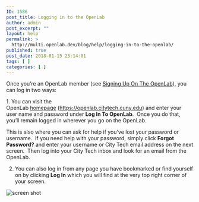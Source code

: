 ```yaml
---
ID: 1586
post_title: Logging in to the OpenLab
author: admin
post_excerpt: ""
layout: help
permalink: >
  http://multi.openlab.dev/blog/help/logging-in-to-the-openlab/
published: true
post_date: 2018-01-15 23:14:01
tags: [ ]
categories: [ ]
---
```

Once you’re an OpenLab member (see <a href="https://multi.openlab.dev/blog/help/signing-up-on-the-openlab/ ‎">Signing Up On The OpenLab</a>), you can log in two ways:

<strong>
</strong>1. You can visit the OpenLab <a href="https://multi.openlab.dev/">homepage</a> (<a href="https://multi.openlab.dev">https://openlab.citytech.cuny.edu</a>) and enter your user name and password under <strong>Log In To OpenLab</strong>.  Once you do that, you’ll remain logged in wherever you go on the OpenLab.

This is also where you can ask for help if you’ve lost your password or username.  If you need help with your password, simply click <strong>Forgot Password?</strong> and enter your username or City Tech email address on the next screen.  Then log into your City Tech inbox and look for an email from the OpenLab.

2. You can also log in from any page you have bookmarked or find yourself on by clicking <strong>Log In</strong> which you will find at the very top right corner of your screen.

<img class="alignnone wp-image-36133 size-full" src="https://openlab.citytech.cuny.edu/wp-content/uploads/2012/08/logging_In_1_v2.png" sizes="(max-width: 1200px) 100vw, 1200px" srcset="https://openlab.citytech.cuny.edu/wp-content/uploads/2012/08/logging_In_1_v2.png 1200w, https://openlab.citytech.cuny.edu/wp-content/uploads/2012/08/logging_In_1_v2-300x96.png 300w, https://openlab.citytech.cuny.edu/wp-content/uploads/2012/08/logging_In_1_v2-1024x327.png 1024w, https://openlab.citytech.cuny.edu/wp-content/uploads/2012/08/logging_In_1_v2-32x10.png 32w" alt="screen shot" />